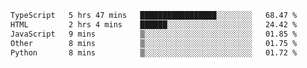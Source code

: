 <!--START_SECTION:waka-->

```txt
TypeScript   5 hrs 47 mins   █████████████████░░░░░░░░   68.47 %
HTML         2 hrs 4 mins    ██████░░░░░░░░░░░░░░░░░░░   24.42 %
JavaScript   9 mins          ▒░░░░░░░░░░░░░░░░░░░░░░░░   01.85 %
Other        8 mins          ▒░░░░░░░░░░░░░░░░░░░░░░░░   01.75 %
Python       8 mins          ▒░░░░░░░░░░░░░░░░░░░░░░░░   01.72 %
```

<!--END_SECTION:waka-->
